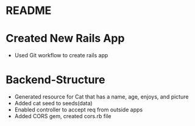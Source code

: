 # README

# Created New Rails App
- Used Git workflow to create rails app

# Backend-Structure
- Generated resource for Cat that has a name, age, enjoys, and picture
- Added cat seed to seeds(data)
- Enabled controller to accept req from outside apps
- Added CORS gem, created cors.rb file
